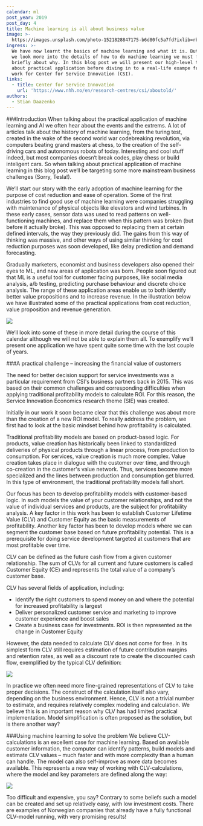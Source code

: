 ```yaml
---
calendar: ml
post_year: 2019
post_day: 4
title: Machine learning is all about business value
image: >-
  https://images.unsplash.com/photo-1521828847175-b6d80fc5a7fd?ixlib=rb-1.2.1&ixid=eyJhcHBfaWQiOjEyMDd9&auto=format&fit=crop&w=1100&q=60
ingress: >-
  We have now learnt the basics of machine learning and what it is. But before
  we look more into the details of how to do machine learning we must first talk
  briefly about why. In this blog post we will present our high-level thoughts
  about practical application before diving in to a real-life exampe from our
  work for Center for Service Innovation (CSI).
links:
  - title: Center for Service Innovation
    url: 'https://www.nhh.no/en/research-centres/csi/aboutold/'
authors:
  - Stian Daazenko
---
```

###Introduction
When talking about the practical application of machine learning and AI we often hear about the events and the extrems. A lot of articles talk about the history of machine learning, from the turing test, created in the wake of the second world war codebreaking revolution, via computers beating grand masters at chess, to the creation of the self-driving cars and autonomous robots of today. Interesting and cool stuff indeed, but most companies doesn‘t break codes, play chess or build inteligent cars. So when talking about practical application of machine learning in this blog post we‘ll be targeting some more mainstream business challenges (Sorry, Tesla!).

We‘ll start our story with the early adoption of machine learning for the purpose of cost reduction and ease of operation. Some of the first industries to find good use of machine learning were companies struggling with maintenance of physical objects like elevators and wind turbines. In these early cases, sensor data was used to read patterns on well-functioning machines, and replace them when this pattern was broken (but before it actually broke). This was opposed to replacing them at certain defined intervals, the way they previously did. The gains from this way of thinking was massive, and other ways of using similar thinking for cost reduction purposes was soon developed, like delay prediction and demand forecasting.

Gradually marketers, economist and business developers also opened their eyes to ML, and new areas of application was born. People soon figured out that ML is a useful tool for customer facing purposes, like social media analysis, a/b testing, predicting purchase behaviour and discrete choice analysis. The range of these application areas enable us to both identify better value propositions and to increase revenue. In the illustration below we have illustrated some of the practical applications from cost reduction, value proposition and revenue generation. 

![](/assets/ml_4_pic1.png)

We‘ll look into some of these in more detail during the course of this calendar although we will not be able to explain them all. To exemplify we‘ll present one application we have spent quite some time with the last couple of years.

###A practical challenge – increasing the financial value of customers


The need for better decision support for service investments was a particular requirement from CSI's business partners back in 2015. This was based on their common challenges and corresponding difficulties when applying traditional profitability models to calculate ROI. For this reason, the Service Innovation Economics research theme (SIE) was created.

Initially in our work it soon became clear that this challenge was about more than the creation of a new ROI model. To really address the problem, we first had to look at the basic mindset behind how profitability is calculated.

Traditional profitability models are based on product-based logic. For products, value creation has historically been linked to standardized deliveries of physical products through a linear process, from production to consumption. For services, value creation is much more complex. Value creation takes place in dialogue with the customer over time, and through co-creation in the customer's value network. Thus, services become more specialized and the lines between production and consumption get blurred. In this type of environment, the traditional profitability models fall short.

Our focus has been to develop profitability models with customer-based logic. In such models the value of your customer relationships, and not the value of individual services and products, are the subject for profitability analysis. A key factor in this work has been to establish Customer Lifetime Value (CLV) and Customer Equity as the basic measurements of profitability. Another key factor has been to develop models where we can segment the customer base based on future profitability potential. This is a prerequisite for doing service development targeted at customers that are most profitable over time.

CLV can be defined as the future cash flow from a given customer relationship. The sum of CLVs for all current and future customers is called Customer Equity (CE) and represents the total value of a company’s customer base.

CLV has several fields of application, including:

* Identify the right customers to spend money on and where the potential for increased profitability is largest
* Deliver personalized customer service and marketing to improve customer experience and boost sales
* Create a business case for investments. ROI is then represented as the change in Customer Equity

However, the data needed to calculate CLV does not come for free. In its simplest form CLV still requires estimation of future contribution margins and retention rates, as well as a discount rate to create the discounted cash flow, exemplified by the typical CLV definition:

![](/assets/ml_4_pic2.png)

In practice we often need more fine-grained representations of CLV to take proper decisions. The construct of the calculation itself also vary, depending on the business environment. 
Hence, CLV is not a trivial number to estimate, and requires relatively complex modeling and calculation. We believe this is an important reason why CLV has had limited practical implementation. Model simplification is often proposed as the solution, but is there another way?

###Using machine learning to solve the problem
We believe CLV-calculations is an excellent case for machine learning. Based on available customer information, the computer can identify patterns, build models and estimate CLV values – much faster and with more complexity than a human can handle. The model can also self-improve as more data becomes available. This represents a new way of working with CLV-calculations, where the model and key parameters are defined along the way:

![](/assets/ml_4_pic3.png)

Too difficult and expensive, you say? Contrary to some beliefs such a model can be created and set up relatively easy, with low investment costs. There are examples of Norwegian companies that already have a fully functional CLV-model running, with very promising results!
